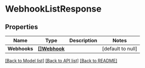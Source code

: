# WebhookListResponse

## Properties
Name | Type | Description | Notes
------------ | ------------- | ------------- | -------------
**Webhooks** | [**[]Webhook**](Webhook.md) |  | [default to null]

[[Back to Model list]](../README.md#documentation-for-models) [[Back to API list]](../README.md#documentation-for-api-endpoints) [[Back to README]](../README.md)

